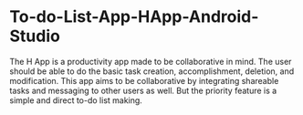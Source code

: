 # To-do-List-App-HApp-Android-Studio
The H App is a productivity app made to be collaborative in mind. The user should be able to do the basic task creation, accomplishment, deletion, and modification. This app aims to be collaborative by integrating shareable tasks and messaging to other users as well. But the priority feature is a simple and direct to-do list making.

